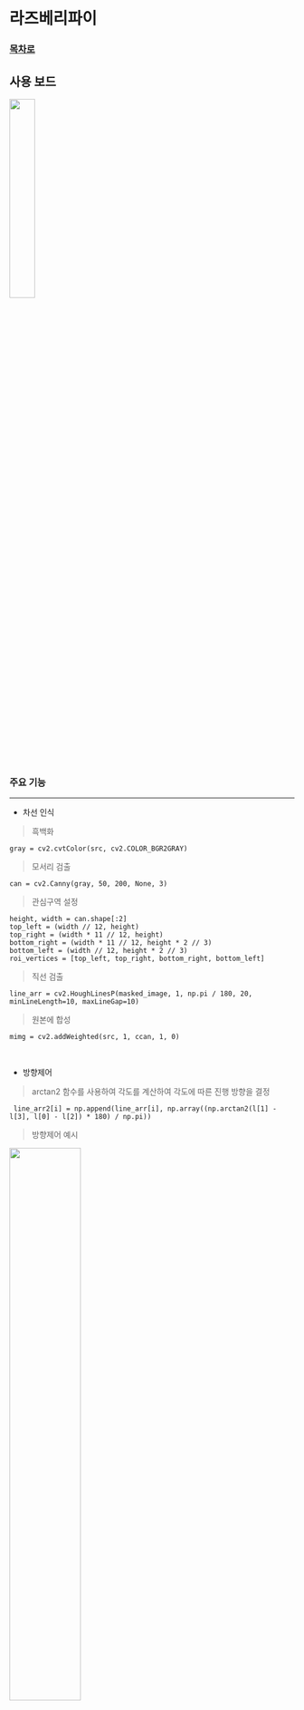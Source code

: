 # 라즈베리파이 

### [목차로](https://github.com/crasdok/capstone/blob/main/README.md)

## 사용 보드

<img width="30%" src="https://github.com/crasdok/capstone/assets/118472691/1c0dd492-0efd-4748-a8c1-77e61ac538ec"/>

###  주요 기능 
------------
* 차선 인식
> 흑백화
```
gray = cv2.cvtColor(src, cv2.COLOR_BGR2GRAY)
```
> 모서리 검출
```
can = cv2.Canny(gray, 50, 200, None, 3)
```
> 관심구역 설정
```
height, width = can.shape[:2]
top_left = (width // 12, height)
top_right = (width * 11 // 12, height)
bottom_right = (width * 11 // 12, height * 2 // 3)
bottom_left = (width // 12, height * 2 // 3)
roi_vertices = [top_left, top_right, bottom_right, bottom_left]

```
> 직선 검출
```
line_arr = cv2.HoughLinesP(masked_image, 1, np.pi / 180, 20, minLineLength=10, maxLineGap=10)
```
> 원본에 합성
```
mimg = cv2.addWeighted(src, 1, ccan, 1, 0)
```

<br>

* 방향제어
> arctan2 함수를 사용하여 각도를 계산하여 각도에 따른 진행 방향을 결정
```
 line_arr2[i] = np.append(line_arr[i], np.array((np.arctan2(l[1] - l[3], l[0] - l[2]) * 180) / np.pi))
```

> 방향제어 예시

<img width="50%" src="https://github.com/crasdok/capstone/assets/118472691/580509e4-9024-4171-8904-21c613dff041"/>

### 사용 기술
------------
* Raspberry Pi
* Python
* OpenCV
* Hough Transform
* Canny Edge Detection
* 이미지 가져오기 및 전처리
* 색상 및 채도 필터링

<br> [위로](#라즈베리파이) <br>

